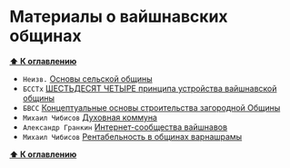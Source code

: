 # Материалы о вайшнавских общинах

**[⬆ К оглавлению](../../HOME.md#разделы)**

  - `Неизв.` [Основы сельской общины](./community-basic.md)
  - `БССТх` [ШЕСТЬДЕСЯТ ЧЕТЫРЕ принципа устройства вайшнавской общины](./community-64-bsst.md)
  - `БВСС` [Концептуальные основы строительства загородной Общины](./community-concept.md)
  - `Михаил Чибисов` [Духовная коммуна](./spititual-community.md)
  - `Александр Гранкин` [Интернет-сообщества вайшнавов](./internet-community.md)
  - `Михаил Чибисов` [Рентабельность в общинах варнашрамы](./rentabelnost.md)

**[⬆ К оглавлению](../../HOME.md#разделы)**
